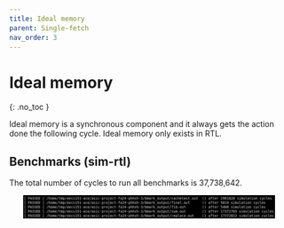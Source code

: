 ```yaml
---
title: Ideal memory
parent: Single-fetch
nav_order: 3
---
```


# Ideal memory
{: .no_toc }

Ideal memory is a synchronous component and it always gets the action done the following cycle. Ideal memory only exists in RTL.

## Benchmarks (sim-rtl)

The total number of cycles to run all benchmarks is 37,738,642.

<p align="center">
<img src="sim-rtl/no_cache_mem_bmark_zoomin.png" alt="bmark_sim-rtl_ideal" width="90%"/>
</p>

